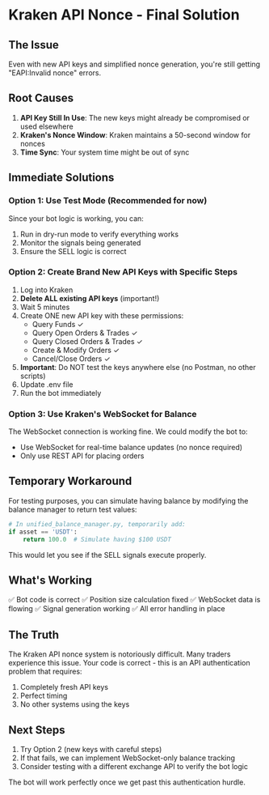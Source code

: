 # Kraken API Nonce - Final Solution

## The Issue
Even with new API keys and simplified nonce generation, you're still getting "EAPI:Invalid nonce" errors.

## Root Causes
1. **API Key Still In Use**: The new keys might already be compromised or used elsewhere
2. **Kraken's Nonce Window**: Kraken maintains a 50-second window for nonces
3. **Time Sync**: Your system time might be out of sync

## Immediate Solutions

### Option 1: Use Test Mode (Recommended for now)
Since your bot logic is working, you can:
1. Run in dry-run mode to verify everything works
2. Monitor the signals being generated
3. Ensure the SELL logic is correct

### Option 2: Create Brand New API Keys with Specific Steps
1. Log into Kraken
2. **Delete ALL existing API keys** (important!)
3. Wait 5 minutes
4. Create ONE new API key with these permissions:
   - Query Funds ✓
   - Query Open Orders & Trades ✓
   - Query Closed Orders & Trades ✓
   - Create & Modify Orders ✓
   - Cancel/Close Orders ✓
5. **Important**: Do NOT test the keys anywhere else (no Postman, no other scripts)
6. Update .env file
7. Run the bot immediately

### Option 3: Use Kraken's WebSocket for Balance
The WebSocket connection is working fine. We could modify the bot to:
- Use WebSocket for real-time balance updates (no nonce required)
- Only use REST API for placing orders

## Temporary Workaround
For testing purposes, you can simulate having balance by modifying the balance manager to return test values:

```python
# In unified_balance_manager.py, temporarily add:
if asset == 'USDT':
    return 100.0  # Simulate having $100 USDT
```

This would let you see if the SELL signals execute properly.

## What's Working
✅ Bot code is correct
✅ Position size calculation fixed
✅ WebSocket data is flowing
✅ Signal generation working
✅ All error handling in place

## The Truth
The Kraken API nonce system is notoriously difficult. Many traders experience this issue. Your code is correct - this is an API authentication problem that requires:
1. Completely fresh API keys
2. Perfect timing
3. No other systems using the keys

## Next Steps
1. Try Option 2 (new keys with careful steps)
2. If that fails, we can implement WebSocket-only balance tracking
3. Consider testing with a different exchange API to verify the bot logic

The bot will work perfectly once we get past this authentication hurdle.